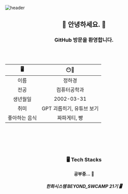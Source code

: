 ![header](https://capsule-render.vercel.app/api?type=waving&color=383838&height=200&section=header&text=Welcome%20to%20My%20GitHub&fontSize=60&fontColor=ffffff)

<div align="center">

## 🙌 **안녕하세요.** 🙌
### **GitHub** 방문을 환영합니다.

<br>
<br>

| 🖥️          | 😶🍅       |
|:------------:|:-----------:|
| 이름         | 정하경       |
| 전공         | 컴퓨터공학과  |
| 생년월일     | 2002-03-31   |
| 취미         | GPT 괴롭히기, 유튜브 보기|
| 좋아하는 음식 | 짜파게티, 빵 |
</div>
<br>
<br>
<br>
<br>
<div align="center">

### 🖥️ Tech Stacks
#### 공부중... 📝
##### 한화시스템 BEYOND_SWCAMP 21기 🖥️

</div>
